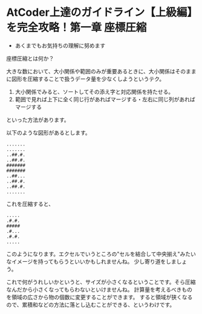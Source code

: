# AtCoder上達のガイドライン【上級編】を完全攻略！第一章 座標圧縮

- あくまでもお気持ちの理解に努めます

座標圧縮とは何か？

大きな数において、大小関係や範囲のみが重要あるときに、大小関係はそのままに図形を圧縮することで扱うデータ量を少なくしようというテク。

1. 大小関係でみると、ソートしてその添え字と対応関係を持たせる。
2. 範囲で見れば上下に全く同じ行があればマージする・左右に同じ列があればマージする

といった方法があります。

以下のような図形があるとします。
```text
.......
.......
..##.#.
..##.#.
#######
#######
..##...
..##.#.
..##.#.
.......
```

これを圧縮すると、
```text
.....
.#.#.
#####
.#...
.#.#.
.....
```

このようになります。エクセルでいうところの"セルを結合して中央揃え"みたいなイメージを持ってもらうといいかもしれませんね。
少し寄り道をしましょう。

これで何がうれしいかというと、サイズが小さくなるということです。そら圧縮なんだから小さくなってもらわないといけませんね。
計算量を考えるべきものを領域の広さから物の個数に変更することができます。
すると領域が狭くなるので、累積和などの方法に落とし込むことができる、というわけです。
